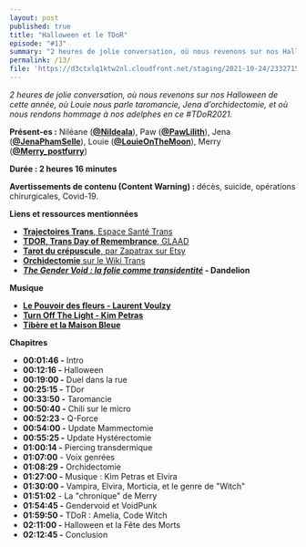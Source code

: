 ```yaml
---
layout: post
published: true
title: "Halloween et le TDoR"
episode: "#13"
summary: "2 heures de jolie conversation, où nous revenons sur nos Halloween de cette année, où Louie nous parle taromancie, Jena d’orchidectomie, et où nous rendons hommage à nos adelphes en ce #TDoR2021."
permalink: /13/
file: 'https://d3ctxlq1ktw2nl.cloudfront.net/staging/2021-10-24/233271544-44100-2-e7efa064c0e9e.m4a'
---
```

<p><em>2 heures de jolie conversation, où nous revenons sur nos Halloween de cette année, où Louie nous parle taromancie, Jena d’orchidectomie, et où nous rendons hommage à nos adelphes en ce #TDoR2021.</em></p>

<!--more-->

<p><strong>Présent-es :</strong> Niléane (<a href="https://twitter.com/Nildeala"><strong>@Nildeala</strong></a>), Paw (<a href="https://twitter.com/PawLilith"><strong>@PawLilith</strong></a>), Jena (<a href="https://twitter.com/JenaPhamSelle"><strong>@JenaPhamSelle</strong></a>), Louie (<a href="https://twitter.com/LouieOnTheMoon"><strong>@LouieOnTheMoon</strong></a>), Merry (<a href="https://twitter.com/Merry_postfurry"><strong>@Merry_postfurry</strong></a>)</p>
<p><strong>Durée : 2 heures 16 minutes</strong></p>
<p><strong>Avertissements de contenu (Content Warning) : </strong>décès, suicide, opérations chirurgicales, Covid-19.</p>
<p><strong>Liens et ressources mentionnées</strong></p>
<ul>
 <li><a href="https://espacesantetrans.fr/"><strong>Trajectoires Trans</strong>, Espace Santé Trans</a></li>
 <li><a href="https://www.glaad.org/tdor"><strong>TDOR, Trans Day of Remembrance</strong>, GLAAD</a></li>
  <li><a href="https://www.etsy.com/fr/listing/861192766/tarot-du-crepuscule-22-arcanes-majeurs?ref=shop_home_feat_2"><strong>Tarot du crépuscule</strong>, par Zapatrax sur Etsy</a></li>
  <li><a href="https://wikitrans.co/2019/04/15/orchidectomie/"><strong>Orchidectomie</strong> sur le Wiki Trans</a></li>
  <li><a href="https://mxdandelion.medium.com/the-gender-void-la-folie-comme-transidentité-909106a275c3"><em><strong>The Gender Void : la folie comme transidentité</strong></em></a><strong> - Dandelion</strong></li>
</ul>
<p><strong>Musique</strong></p>
<ul>
  <li><a href="https://www.youtube.com/watch?v=hs8rcaLIkTc"><strong>Le Pouvoir des fleurs - Laurent Voulzy</strong></a></li>
  <li><a href="https://www.youtube.com/watch?v=DSbgQE5x2QM"><strong>Turn Off The Light - Kim Petras</strong></a></li>
  <li><a href="https://www.youtube.com/watch?v=zwJ20KAJK7o"><strong>Tibère et la Maison Bleue</strong></a></li>
</ul>
<p><strong>Chapitres</strong></p>
<ul>
  <li><strong>00:01:46 -</strong> Intro</li>
  <li><strong>00:12:16 -</strong> Halloween</li>
  <li><strong>00:19:00 -</strong> Duel dans la rue</li>
  <li><strong>00:25:15 -</strong> TDor</li>
  <li><strong>00:33:50 -</strong> Taromancie</li>
  <li><strong>00:50:40 -</strong> Chili sur le micro</li>
  <li><strong>00:52:23 -</strong> Q-Force</li>
  <li><strong>00:54:00 -</strong> Update Mammectomie</li>
  <li><strong>00:55:25 -</strong> Update Hystérectomie</li>
  <li><strong>01:00:14 -</strong> Piercing transdermique</li>
  <li><strong>01:07:00</strong> - Voix genrées</li>
  <li><strong>01:08:29 -</strong> Orchidectomie</li>
  <li><strong>01:27:00 -</strong> Musique : Kim Petras et Elvira</li>
  <li><strong>01:30:00 -</strong> Vampira, Elvira, Morticia, et le genre de "Witch"</li>
  <li><strong>01:51:02</strong> - La "chronique" de Merry</li>
  <li><strong>01:54:45 -</strong> Gendervoid et VoidPunk</li>
  <li><strong>01:59:50 -</strong> TDoR : Amelia, Code Witch</li>
  <li><strong>02:11:00 -</strong> Halloween et la Fête des Morts</li>
  <li><strong>02:12:45 -</strong> Conclusion</li>
</ul>